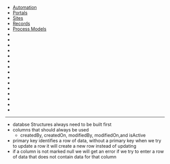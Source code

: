 
- [Automation](./Automation/Automation.md)
- [Portals](./Portals/PORTALS.md)
- [Sites](./Sites/SITES.md)
- [Records](./Records/RECORDS.md)
- [Process Models](./ProcessModels/ProcessModels.md)
- []()
- []()
- []()
- []()
- []()
- []()
- []()
- []()
- []()
- []()
- []()
- []()
- []()
- []()
- []()

---
- databse Structures always need to be built first
- columns that should always be used
    - createdBy, createdOn, modifiedBy, modifiedOn,and isActive
- primary key identifies a row of data, without a primary key when we try to update a row it will create a new row instead of updating
- if a column is not marked null we will get an error if we try to enter a row of data that does not contain data for that column